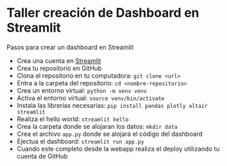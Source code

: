# Taller creación de Dashboard en Streamlit

Pasos para crear un dashboard en Streamlit

- Crea una cuenta en [Streamlit](https://streamlit.io/)
- Crea tu repositorio en GitHub
- Clona el repositorio en tu computadora: `git clone <url>`
- Entra a la carpeta del repositorio: `cd <nombre-repositorio>`
- Crea un entorno virtual: `python -m venv venv`
- Activa el entorno virtual: `source venv/bin/activate`
- Instala las librerías necesarias: `pip install pandas plotly altair streamlit`
- Realiza el hello world: `streamlit hello`
- Crea la carpeta donde se alojaran los datos: `mkdir data`
- Crea el archivo `app.py` donde se alojará el código del dashboard
- Ejectua el dashboard: `streamlit run app.py`
- Cuando este completo desde la webapp realiza el deploy utilizando tu cuenta de GitHub